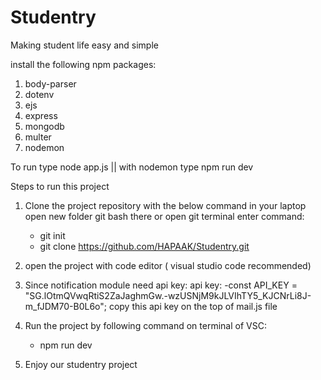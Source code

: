 # Studentry
Making student life easy and simple
 
install the following npm packages:
1. body-parser
2. dotenv
3. ejs
4. express
5. mongodb
6. multer
7. nodemon

To run type node app.js || with nodemon type npm run dev

Steps to run this project

1. Clone the project repository with the below command in your laptop
	open new folder
	git bash there or open git terminal
	enter command:
	- git init
	- git clone https://github.com/HAPAAK/Studentry.git

2. open the project with code editor ( visual studio code recommended)
3. Since notification module need api key:
	api key:
	-const API_KEY = "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";
	copy this api key on the top of mail.js file
	
4. Run the project by following command on terminal of VSC:
	- npm run dev

5. Enjoy our studentry project

